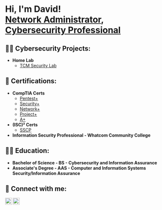 <h1>Hi, I'm David! <br/><a href="https://github.com/davidpilat">Network Administrator</a>, <a href="https://www.linkedin.com/in/david-pilat-188184ab/">Cybersecurity Professional</a>

<h2>👨‍💻 Cybersecurity Projects:</h2>

- <b>Home Lab</b>
  - [TCM Security Lab](link)

<h2>📄 Certifications:</h2>

- <b>CompTIA Certs</b>
  - [Pentest+](https://www.credly.com/badges/a7528ade-03f1-43a8-96ec-a9501c5fbf52/linked_in_profile)
  - [Security+](https://www.credly.com/badges/abf35233-a3d1-4751-96ba-9092a0c583b2/linked_in_profile)
  - [Network+](https://www.credly.com/badges/329fd3c0-6ef8-4430-9b5d-6f9e7b38ebaa/linked_in_profile)
  - [Project+](https://www.credly.com/badges/d060962a-df22-47d9-9fbc-2b77231cfca3?source=linked_in_profile)
  - [A+](https://www.credly.com/badges/a316d4cb-77b4-4126-9127-90c426224112/linked_in_profile)
- <b>(ISC)² Certs</b> 
  - [SSCP](https://www.credly.com/badges/9203c43a-d716-4c3c-aea6-6254c35bc1f5/linked_in_profile)
- <b>Information Security Professional - Whatcom Community College</b>
  
 <h2>👨‍🎓 Education:</h2>

- <b>Bachelor of Science - BS - Cybersecurity and Information Assurance</b> 
- <b>Associate's Degree - AAS - Computer and Information Systems Security/Information Assurance</b>   
<h2> 🤳 Connect with me:</h2>

[<img align="left" alt="JoshMadakor | Twitter" width="22px" src="https://cdn.jsdelivr.net/npm/simple-icons@v3/icons/twitter.svg" />][twitter]
[<img align="left" alt="JoshMadakor | LinkedIn" width="22px" src="https://cdn.jsdelivr.net/npm/simple-icons@v3/icons/linkedin.svg" />][linkedin]


[twitter]: https://twitter.com/davidspilat
[linkedin]: https://www.linkedin.com/in/david-pilat-188184ab

<!--
**davidpilat/davidpilat** is a ✨ _special_ ✨ repository because its `README.md` (this file) appears on your GitHub profile.

Here are some ideas to get you started:

- 🔭 I’m currently working on ...
- 🌱 I’m currently learning ...
- 👯 I’m looking to collaborate on ...
- 🤔 I’m looking for help with ...
- 💬 Ask me about ...
- 📫 How to reach me: ...
- 😄 Pronouns: ...
- ⚡ Fun fact: ...
-->
